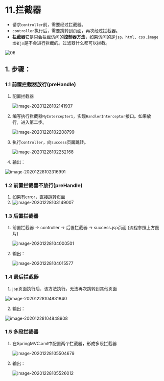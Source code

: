 # 11.拦截器

* 请求`controller`前，需要经过拦截器。
* `controller`执行后，需要跳转到页面，再次经过拦截器。
* **拦截器**它是只会拦截访问的**控制器方法**，如果访问的是`jsp，html, css,image或者js`是不会进行拦截的。过滤器什么都可以拦截。

![06](https://raw.githubusercontent.com/TWDH/Leetcode-From-Zero/pictures/img/06.bmp)

## 1. 步骤：

### 1.1 前置拦截器放行(preHandle)

1. 配置拦截器

   ![image-20201228102141937](https://raw.githubusercontent.com/TWDH/Leetcode-From-Zero/pictures/img/image-20201228102141937.png)

2. 编写执行拦截器`MyIntercepter1`，实现`HandlerInterceptor`接口。如果放行，进入第二步。

   ![image-20201228102208799](https://raw.githubusercontent.com/TWDH/Leetcode-From-Zero/pictures/img/image-20201228102208799.png)

3. 执行`controller`，向`success`页面跳转。

   ![image-20201228102252168](https://raw.githubusercontent.com/TWDH/Leetcode-From-Zero/pictures/img/image-20201228102252168.png)

4. 输出：

![image-20201228102316991](https://raw.githubusercontent.com/TWDH/Leetcode-From-Zero/pictures/img/image-20201228102316991.png)

### 1.2 前置拦截器不放行(preHandle)

1. 如果有error，直接跳转页面
2. ![image-20201228103149007](https://raw.githubusercontent.com/TWDH/Leetcode-From-Zero/pictures/img/image-20201228103149007.png)

### 1.3 后置拦截器

1. 前置拦截器 -> controller -> 后置拦截器 -> success.jsp页面 (流程参照上方图片)

   ![image-20201228104000501](https://raw.githubusercontent.com/TWDH/Leetcode-From-Zero/pictures/img/image-20201228104000501.png)

2. 输出：

   ![image-20201228104015577](https://raw.githubusercontent.com/TWDH/Leetcode-From-Zero/pictures/img/image-20201228104015577.png)

### 1.4 最后拦截器

1. jsp页面执行后，该方法执行。无法再次跳转到其他页面

![image-20201228104831840](https://raw.githubusercontent.com/TWDH/Leetcode-From-Zero/pictures/img/image-20201228104831840.png)

2. 输出：

![image-20201228104848908](https://raw.githubusercontent.com/TWDH/Leetcode-From-Zero/pictures/img/image-20201228104848908.png)

### 1.5 多段拦截器

1. 在SpringMVC.xml中配置两个拦截器，形成多段拦截器

   ![image-20201228105504676](https://raw.githubusercontent.com/TWDH/Leetcode-From-Zero/pictures/img/image-20201228105504676.png)

2. 输出：

   ![image-20201228105526012](https://raw.githubusercontent.com/TWDH/Leetcode-From-Zero/pictures/img/image-20201228105526012.png)

